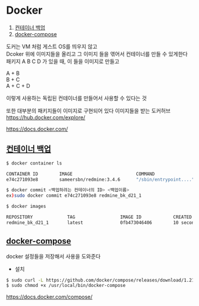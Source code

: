 # Docker<a name="TOP"></a> 
1. [컨테이너 백업](#backup)
2. [docker-compose](#compose)

도커는 VM 처럼 게스트 OS를 띄우지 않고  
Dcoker 위에 이미지들을 올리고 그 이미지 들을 엮어서 컨테이너를 만들 수 있게한다  
패키지 A B C D 가 있을 때, 이 들을 이미지로 만들고

A + B  
B + C  
A + C + D  

이렇게 사용하는 독립된 컨테이너를 만들어서 사용할 수 있다는 것  

또한 대부분의 패키지들이 이미지로 구현되어 있다 
이미지들을 받는 도커허브 https://hub.docker.com/explore/  

https://docs.docker.com/ 

## [컨테이너 백업](#TOP)<a name = "backup"></a>

```bash
$ docker container ls

CONTAINER ID        IMAGE                        COMMAND                  CREATED             STATUS              PORTS                            NAMES
e74c271093e8        sameersbn/redmine:3.4.6      "/sbin/entrypoint...."   About an hour ago   Up About an hour    443/tcp, 0.0.0.0:10083->80/tcp   ffe_redmine_1

$ docker commit <백업하려는 컨테이너의 ID> <백업이름>
ex)sudo docker commit e74c271093e8 redmine_bk_d21_1

$ docker images 

REPOSITORY             TAG                 IMAGE ID            CREATED             SIZE
redmine_bk_d21_1       latest              0fb473046406        10 seconds ago      961MB

```

## [docker-compose](#TOP)<a name="compose"></a>

docker 설정들을 저장해서 사용을 도와준다

+ 설치
```bash
$ sudo curl -L https://github.com/docker/compose/releases/download/1.21.2/docker-compose-$(uname -s)-$(uname -m) -o /usr/local/bin/docker-compose
$ sudo chmod +x /usr/local/bin/docker-compose
````


https://docs.docker.com/compose/  




